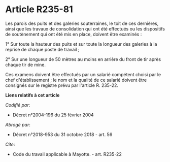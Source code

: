 # Article R235-81

Les parois des puits et des galeries souterraines, le toit de ces dernières, ainsi que les travaux de consolidation qui ont
été effectués ou les dispositifs de soutènement qui ont été mis en place, doivent être examinés :

1° Sur toute la hauteur des puits et sur toute la longueur des galeries à la reprise de chaque poste de travail ;

2° Sur une longueur de 50 mètres au moins en arrière du front de tir après chaque tir de mine.

Ces examens doivent être effectués par un salarié compétent choisi par le chef d'établissement ; le nom et la qualité de ce
salarié doivent être consignés sur le registre prévu par l'article R. 235-22.

**Liens relatifs à cet article**

_Codifié par_:

  - Décret n°2004-196 du 25 février 2004

_Abrogé par_:

  - Décret n°2018-953 du 31 octobre 2018 - art. 56

_Cite_:

  - Code du travail applicable à Mayotte. - art. R235-22
